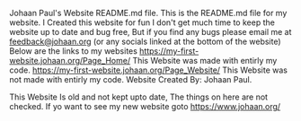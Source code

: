 Johaan Paul's Website README.md file.
This is the README.md file for my website.
I Created this website for fun I don't get much time to keep the website up to date and bug free,
But if you find any bugs please email me at feedback@johaan.org (or any socials linked at the bottom of the website)
Below are the links to my websites
https://my-first-website.johaan.org/Page_Home/ This Website was made with entirly my code.
https://my-first-website.johaan.org/Page_Website/ This Website was not made with entirly my code.
Website Created By: Johaan Paul.


This Website Is old and not kept upto date, The things on here are not checked. If yo want to see my new website goto https://www.johaan.org/
